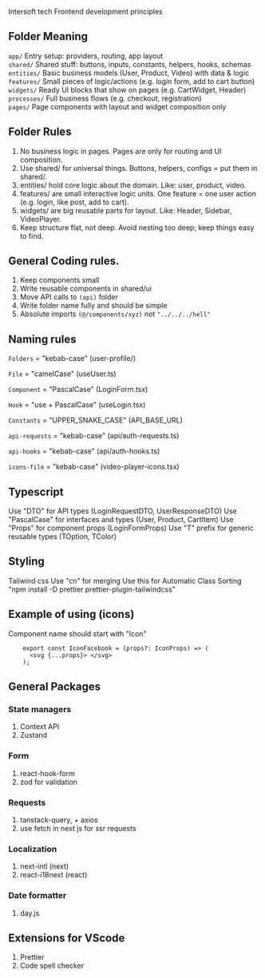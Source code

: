 Intersoft tech Frontend development principles

## Folder Meaning

`app/` Entry setup: providers, routing, app layout  
 `shared/` Shared stuff: buttons, inputs, constants, helpers, hooks, schemas  
 `entities/` Basic business models (User, Product, Video) with data & logic  
 `features/` Small pieces of logic/actions (e.g. login form, add to cart button)
`widgets/` Ready UI blocks that show on pages (e.g. CartWidget, Header)  
 `processes/` Full business flows (e.g. checkout, registration)  
 `pages/` Page components with layout and widget composition only

## Folder Rules

1. No business logic in pages. Pages are only for routing and UI composition.
2. Use shared/ for universal things. Buttons, helpers, configs = put them in shared/.
3. entities/ hold core logic about the domain. Like: user, product, video.
4. features/ are small interactive logic units. One feature = one user action (e.g. login, like post, add to cart).
5. widgets/ are big reusable parts for layout. Like: Header, Sidebar, VideoPlayer.
6. Keep structure flat, not deep. Avoid nesting too deep; keep things easy to find.

## General Coding rules.

1. Keep components small
2. Write reusable components in shared/ui
3. Move API calls to `(api)` folder
4. Write folder name fully and should be simple
5. Absolute imports `(@/components/xyz)` not `"../../../hell"`

## Naming rules

`Folders` = "kebab-case" (user-profile/)

`File` = "camelCase" (useUser.ts)

`Component` = "PascalCase" (LoginForm.tsx)

`Hook` = "use + PascalCase" (useLogin.tsx)

`Constants` = "UPPER_SNAKE_CASE" (API_BASE_URL)

`api-requests` = "kebab-case" (api/auth-requests.ts)

`api-hooks` = "kebab-case" (api/auth-hooks.ts)

`icons-file` = "kebab-case" (video-player-icons.tsx)

## Typescript

Use "DTO" for API types (LoginRequestDTO, UserResponseDTO)
Use "PascalCase" for interfaces and types (User, Product, CartItem)
Use "Props" for component props (LoginFormProps)
Use "T" prefix for generic reusable types (TOption, TColor)

## Styling

Tailwind css
Use "cn" for merging
Use this for Automatic Class Sorting "npm install -D prettier prettier-plugin-tailwindcss"

## Example of using (icons)

Component name should start with "Icon"

```export interface IconProps extends SVGProps<SVGSVGElement> {}
    export const IconFacebook = (props?: IconProps) => (
      <svg {...props}> </svg>
    );
```

## General Packages

### State managers

1. Context API
2. Zustand

### Form

1. react-hook-form
2. zod for validation

### Requests

1. tanstack-query, + axios
2. use fetch in next js for ssr requests

### Localization

1. next-intl (next)
2. react-i18next (react)

### Date formatter

1. day.js

## Extensions for VScode

1. Prettier
2. Code spell checker
